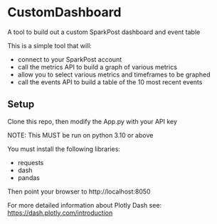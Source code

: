 # CustomDashboard
A tool to build out a custom SparkPost dashboard and event table

This is a simple tool that will:
 - connect to your SparkPost account
 - call the metrics API to build a graph of various metrics
 - allow you to select various metrics and timeframes to be graphed
 - call the events API to build a table of the 10 most recent events

## Setup
Clone this repo, then modify the App.py with your API key

NOTE: This MUST be run on python 3.10 or above

You must install the following libraries:
 - requests
 - dash
 - pandas

Then point your browser to http://localhost:8050

For more detailed information about Plotly Dash see: https://dash.plotly.com/introduction